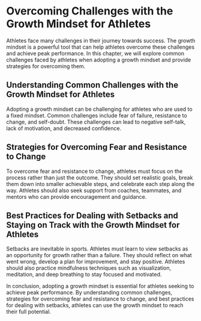 Overcoming Challenges with the Growth Mindset for Athletes
===================================================================

Athletes face many challenges in their journey towards success. The growth mindset is a powerful tool that can help athletes overcome these challenges and achieve peak performance. In this chapter, we will explore common challenges faced by athletes when adopting a growth mindset and provide strategies for overcoming them.

Understanding Common Challenges with the Growth Mindset for Athletes
--------------------------------------------------------------------

Adopting a growth mindset can be challenging for athletes who are used to a fixed mindset. Common challenges include fear of failure, resistance to change, and self-doubt. These challenges can lead to negative self-talk, lack of motivation, and decreased confidence.

Strategies for Overcoming Fear and Resistance to Change
-------------------------------------------------------

To overcome fear and resistance to change, athletes must focus on the process rather than just the outcome. They should set realistic goals, break them down into smaller achievable steps, and celebrate each step along the way. Athletes should also seek support from coaches, teammates, and mentors who can provide encouragement and guidance.

Best Practices for Dealing with Setbacks and Staying on Track with the Growth Mindset for Athletes
--------------------------------------------------------------------------------------------------

Setbacks are inevitable in sports. Athletes must learn to view setbacks as an opportunity for growth rather than a failure. They should reflect on what went wrong, develop a plan for improvement, and stay positive. Athletes should also practice mindfulness techniques such as visualization, meditation, and deep breathing to stay focused and motivated.

In conclusion, adopting a growth mindset is essential for athletes seeking to achieve peak performance. By understanding common challenges, strategies for overcoming fear and resistance to change, and best practices for dealing with setbacks, athletes can use the growth mindset to reach their full potential.
